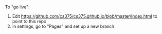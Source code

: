 To "go live":
1. Edit https://github.com/cs375/cs375.github.io/blob/master/index.html to point to this repo
2. In settings, go to "Pages" and set up a new branch
